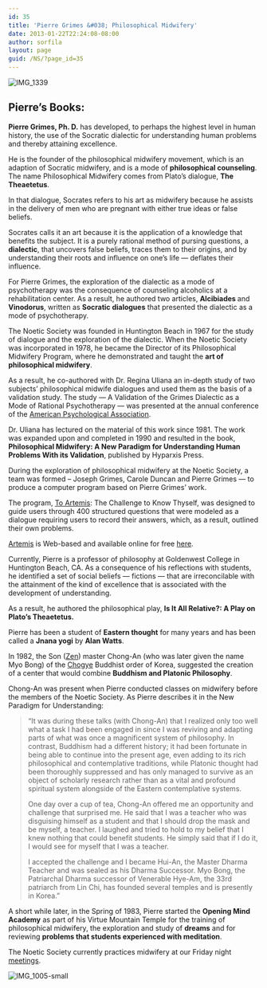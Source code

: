 ```yaml
---
id: 35
title: 'Pierre Grimes &#038; Philosophical Midwifery'
date: 2013-01-22T22:24:08-08:00
author: sorfila
layout: page
guid: /NS/?page_id=35
---
```

<img class="size-full wp-image-315 alignnone" src="/assets/images/wp-content/uploads/2013/01/IMG_1339.jpg" alt="IMG_1339" width="720" height="540" srcset="/assets/images/wp-content/uploads/2013/01/IMG_1339.jpg 720w, /wp-content/uploads/2013/01/IMG_1339-200x150.jpg 200w, /wp-content/uploads/2013/01/IMG_1339-400x300.jpg 400w" sizes="(max-width: 720px) 100vw, 720px" />

<h2 style="text-align: left;">
  Pierre&#8217;s Books:
</h2>

<p style="text-align: left;">
  <strong>Pierre Grimes, Ph. D.</strong> has developed, to perhaps the highest level in human history, the use of the Socratic dialectic for understanding human problems and thereby attaining excellence.
</p>

<p style="text-align: left;">
  He is the founder of the philosophical midwifery movement, which is an adaption of Socratic midwifery, and is a mode of <strong>philosophical counseling</strong>. The name Philosophical Midwifery comes from Plato’s dialogue, <strong>The Theaetetus</strong>.
</p>

<p style="text-align: left;" align="left">
  In that dialogue, Socrates refers to his art as midwifery because he assists in the delivery of men who are pregnant with either true ideas or false beliefs.
</p>

<p style="text-align: left;" align="left">
  Socrates calls it an art because it is the application of a knowledge that benefits the subject. It is a purely rational method of pursing questions, a <strong>dialectic</strong>, that uncovers false beliefs, traces them to their origins, and by understanding their roots and influence on one&#8217;s life &#8212; deflates their influence.
</p>

<p style="text-align: left;">
  For Pierre Grimes, the exploration of the dialectic as a mode of psychotherapy was the consequence of counseling alcoholics at a rehabilitation center. As a result, he authored two articles, <strong>Alcibiades </strong>and<strong> Vinodorus</strong>, written as <strong>Socratic dialogues</strong> that presented the dialectic as a mode of psychotherapy.
</p>

<p style="text-align: left;">
  The Noetic Society was founded in Huntington Beach in 1967 for the study of dialogue and the exploration of the dialectic. When the Noetic Society was incorporated in 1978, he became the Director of its Philosophical Midwifery Program, where he demonstrated and taught the <strong>art of philosophical midwifery</strong>.
</p>

<p style="text-align: left;">
  As a result, he co-authored with Dr. Regina Uliana an in-depth study of two subjects’ philosophical midwife dialogues and used them as the basis of a validation study. The study &#8212; A Validation of the Grimes Dialectic as a Mode of Rational Psychotherapy &#8212; was presented at the annual conference of the <a href="https://apa.org/" target="_blank" rel="noopener">American Psychological Association</a>.
</p>

<p style="text-align: left;">
  Dr. Uliana has lectured on the material of this work since 1981. The work was expanded upon and completed in 1990 and resulted in the book, <strong>Philosophical Midwifery:</strong><strong> A New Paradigm for Understanding Human Problems With its Validation</strong>, published by Hyparxis Press.
</p>

<p style="text-align: left;">
  During the exploration of philosophical midwifery at the Noetic Society, a team was formed – Joseph Grimes, Carole Duncan and Pierre Grimes &#8212; to produce a computer program based on Pierre Grimes’ work.
</p>

<p style="text-align: left;">
  The program, <a href="https://www.openingmind.com/artemis/artindex1.asp" target="_blank" rel="noopener">To Artemis</a>: The Challenge to Know Thyself, was designed to guide users through 400 structured questions that were modeled as a dialogue requiring users to record their answers, which, as a result, outlined their own problems.
</p>

<p style="text-align: left;">
  <a href="https://www.openingmind.com/artemis/artindex1.asp" target="_blank" rel="noopener">Artemis</a> is Web-based and available online for free <a href="https://www.openingmind.com/artemis/artindex1.asp" target="_blank" rel="noopener">here</a>.
</p>

<p style="text-align: left;">
  Currently, Pierre is a professor of philosophy at Goldenwest College in Huntington Beach, CA. As a consequence of his reflections with students, he identified a set of social beliefs &#8212; fictions &#8212; that are irreconcilable with the attainment of the kind of excellence that is associated with the development of understanding.
</p>

<p style="text-align: left;">
  As a result, he authored the philosophical play, <strong>Is It All Relative?: A Play on Plato’s Theaetetus.</strong>
</p>

<p style="text-align: left;">
  Pierre has been a student of <strong>Eastern thought</strong> for many years and has been called a <strong>Jnana yogi</strong> by <strong>Alan Watts</strong>.
</p>

<p style="text-align: left;">
  In 1982, the Son (<a href="https://en.wikipedia.org/wiki/Zen" target="_blank" rel="noopener">Zen</a>) master Chong-An (who was later given the name Myo Bong) of the <a href="https://en.wikipedia.org/wiki/Chogye" target="_blank" rel="noopener">Chogye</a> Buddhist order of Korea, suggested the creation of a center that would combine <strong>Buddhism and Platonic Philosophy</strong>.
</p>

<p style="text-align: left;">
  Chong-An was present when Pierre conducted classes on midwifery before the members of the Noetic Society. As Pierre describes it in the New Paradigm for Understanding:
</p>

> &#8220;It was during these talks (with Chong-An) that I realized only too well what a task I had been engaged in since I was reviving and adapting parts of what was once a magnificent system of philosophy. In contrast, Buddhism had a different history; it had been fortunate in being able to continue into the present age, even adding to its rich philosophical and contemplative traditions, while Platonic thought had been thoroughly suppressed and has only managed to survive as an object of scholarly research rather than as a vital and profound spiritual system alongside of the Eastern contemplative systems.
>
> One day over a cup of tea, Chong-An offered me an opportunity and challenge that surprised me. He said that I was a teacher who was disguising himself as a student and that I should drop the mask and be myself, a teacher. I laughed and tried to hold to my belief that I knew nothing that could benefit students. He simply said that if I do it, I would see for myself that I was a teacher.
>
> I accepted the challenge and I became Hui-An, the Master Dharma Teacher and was sealed as his Dharma Successor. Myo Bong, the Patriarchal Dharma successor of Venerable Hye-Am, the 33rd patriarch from Lin Chi, has founded several temples and is presently in Korea.”

<p style="text-align: left;">
  A short while later, in the Spring of 1983, Pierre started the <strong>Opening Mind Academy</strong> as part of his Virtue Mountain Temple for the training of philosophical midwifery, the exploration and study of <strong>dreams</strong> and for reviewing <strong>problems that students experienced with meditation</strong>.
</p>

<p style="text-align: left;">
  The Noetic Society currently practices midwifery at our Friday night <a title="Meetings" href="/meetings-2/" target="_blank" rel="noopener">meetings</a>.
</p>

<p style="text-align: left;">
  <img class="aligncenter size-full wp-image-916" src="/assets/images/wp-content/uploads/2013/01/IMG_1005-small.jpg" alt="IMG_1005-small" width="650" height="431" srcset="/assets/images/wp-content/uploads/2013/01/IMG_1005-small.jpg 650w, /wp-content/uploads/2013/01/IMG_1005-small-452x300.jpg 452w" sizes="(max-width: 650px) 100vw, 650px" />
</p>

